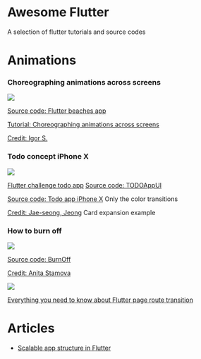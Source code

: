 # Awesome Flutter
A selection of flutter tutorials and source codes

# Animations

### Choreographing animations across screens

![](https://user-images.githubusercontent.com/33988299/66266397-df0abb80-e824-11e9-877c-1358fb3d7e70.gif)

[Source code: Flutter beaches app](https://github.com/lvlzeros/flutter_beaches_app)

[Tutorial: Choreographing animations across screens](https://uxdesign.cc/level-up-flutter-page-transition-choreographing-animations-across-screens-efb5ea105fca)

[Credit: Igor S.](https://dribbble.com/shots/5690700-Beaches-App-animation)

### Todo concept iPhone X

![](https://user-images.githubusercontent.com/33988299/66266481-ed0d0c00-e825-11e9-9f28-3236295dbc97.gif)

[Flutter challenge todo app](https://medium.com/@dev.n/flutter-challenge-todo-app-concept-bd36107aa291)
[Source code: TODOAppUI](https://github.com/deven98/TODOAppUI)

[Source code: Todo app iPhone X](https://github.com/littlemarc2011/FlutterTodo) Only the color transitions

[Credit: Jae-seong, Jeong](https://dribbble.com/shots/3812962-iPhone-X-Todo-Concept) Card expansion example

### How to burn off

![](https://user-images.githubusercontent.com/33988299/66266622-afa97e00-e827-11e9-8021-89c7253d667e.jpg)

[Source code: BurnOff](https://github.com/huextrat/BurnOff)

[Credit: Anita Stamova](https://www.uplabs.com/posts/burn-off-calories-mobile-app-concept)

![](https://user-images.githubusercontent.com/33988299/66266673-6dcd0780-e828-11e9-8640-1e3feb318033.png)

[Everything you need to know about Flutter page route transition](https://medium.com/flutter-community/everything-you-need-to-know-about-flutter-page-route-transition-9ef5c1b32823)

# Articles

- [Scalable app structure in Flutter](https://hackernoon.com/scalable-app-structure-in-flutter-dad61a4bc389)
